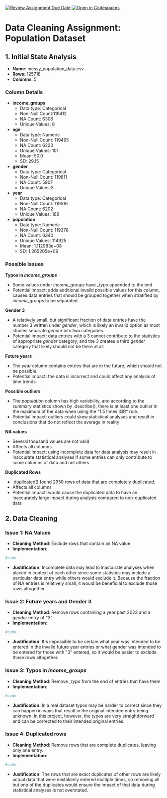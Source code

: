 [![Review Assignment Due Date](https://classroom.github.com/assets/deadline-readme-button-22041afd0340ce965d47ae6ef1cefeee28c7c493a6346c4f15d667ab976d596c.svg)](https://classroom.github.com/a/u8FyG16T)
[![Open in Codespaces](https://classroom.github.com/assets/launch-codespace-2972f46106e565e64193e422d61a12cf1da4916b45550586e14ef0a7c637dd04.svg)](https://classroom.github.com/open-in-codespaces?assignment_repo_id=16614397)
# Data Cleaning Assignment: Population Dataset
## 1. Initial State Analysis
- **Name**: messy_population_data.csv
- **Rows**: 125718
- **Columns**: 5

### Column Details
- **income_groups**
    - Data type: Categorical
    - Non-Null Count:119412
    - NA Count: 6306
    - Unique Values: 8
- **age**
    - Data type: Numeric
    - Non-Null Count: 119495
    - NA Count: 6223
    - Unique Values: 101
    - Mean: 50.0
    - SD: 29.15
- **gender**
    - Data type: Categorical
    - Non-Null Count: 119811
    - NA Count: 5907
    - Unique Values:3
- **year**
    - Data type: Categorical
    - Non-Null Count: 119516
    - NA Count: 6202
    - Unique Values: 169
- **population**
    - Data type: Numeric
    - Non-Null Count: 119378
    - NA Count: 6340
    - Unique Values: 114925
    - Mean: 1.112983e+08
    - SD: 1.265205e+09

### Possible Issues
**Typos in *income_groups***
- Some values under *income_groups* have *_typo* appended to the end
- Potential impact: adds additional invalid possible values for this column, causes data entries that should be grouped together when stratified by *income_groups* to be separated

**Gender 3**
- A relatively small, but significant fraction of data entries have the number 3 written under *gender*, which is likely an invalid option as most studies separate *gender* into two categories.
- Potential impact: data entries with a 3 cannot contribute to the statistics of appropriate *gender* category, and the 3 creates a third *gender* category that likely should not be there at all

**Future years**
- The *year* column contains entries that are in the future, which should not be possible.
- Potential impact: the data is incorrect and could affect any analysis of time trends

**Possible outliers**
- The *population* column has high variability, and according to the summary statistics shown by .describe(), there is at least one outlier in the maximum of the data when using the "1.5 times IQR" rule.
- Potential impact: outliers could skew statistical analyses and result in conclusions that do not reflect the average in reality

**NA values**
- Several thousand values are not valid
- Affects all columns
- Potential impact: using incomplete data for data analysis may result in inaccurate statistical analyses if some entries can only contribute to some columns of data and not others

**Duplicated Rows**
- .duplicated() found 2950 rows of data that are completely duplicated.
- Affects all columns
- Potential impact: would cause the duplicated data to have an inaccurately large impact during analysis compared to non-duplicated data

## 2. Data Cleaning

### Issue 1: NA Values
- **Cleaning Method**: Exclude rows that contain an NA value
- **Implementation**:
```python
#code
```
- **Justification**: Incomplete data may lead to inaccurate analyses when placed in context of each other since some statistics may include a particular data entry while others would exclude it. Because the fraction of NA entries is relatively small, it would be beneficial to exclude those rows altogether.

### Issue 2: Future years and Gender 3
- **Cleaning Method**: Remove rows containing a year past 2023 and a *gender* entry of "3"
- **Implementation**:
```python
#code
```
- **Justification**: It's impossible to be certain what year was intended to be entered in the invalid future year entries or what gender was intended to be entered for those with "3" entered, so it would be easier to exclude those rows altogether.

### Issue 3: Typos in *income_groups*
- **Cleaning Method**: Remove *_typo* from the end of entries that have them
- **Implementation**:
```python
#code
```
- **Justification**: In a real dataset typos may be harder to correct since they can happen in ways that result in the original intended entry being unknown. In this project, however, the typos are very straightforward and can be corrected to their intended original entries.

### Issue 4: Duplicated rows
- **Cleaning Method**: Remove rows that are complete duplicates, leaving only one entry.
- **Implementation**:
```python
#code
```
- **Justification**: The rows that are exact duplicates of other rows are likely actual data that were mistakenly entered multiple times, so removing all but one of the duplicates would ensure the impact of that data during statistical analyses is not overstated.